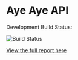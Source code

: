# Aye Aye API

Development Build Status:

![Build Status](https://ci.danielmason.com/build-status/image/2)

[View the full report here](https://ci.danielmason.com/build-status/view/2)
